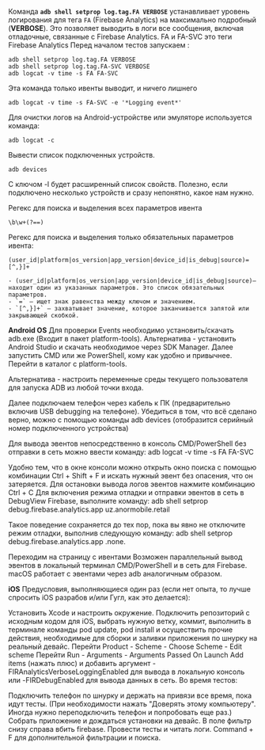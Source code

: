 Команда **`adb shell setprop log.tag.FA VERBOSE`** устанавливает уровень логирования для тега `FA` (Firebase Analytics) на максимально подробный (**VERBOSE**). Это позволяет выводить в логи все сообщения, включая отладочные, связанные с Firebase Analytics.
FA и FA-SVC это теги Firebase Analytics
Перед началом тестов запускаем : 

```
adb shell setprop log.tag.FA VERBOSE
adb shell setprop log.tag.FA-SVC VERBOSE
adb logcat -v time -s FA FA-SVC
```

Эта команда только ивенты выводит, и ничего лишнего
```
adb logcat -v time -s FA-SVC -e '*Logging event*'
```

Для очистки логов на Android-устройстве или эмуляторе используется команда:
```
adb logcat -c
```

 Вывести список подключенных устройств.
```
adb devices
```
С ключом -l будет расширенный список свойств.
Полезно, если подключено несколько устройств и сразу непонятно, какое нам нужно.

Регекс для поиска и выделения всех параметров ивента
```
\b\w+(?==)
```

Регекс для поиска и выделения только обязательных параметров ивента:

```
(user_id|platform|os_version|app_version|device_id|is_debug|source)=[^,}]+

- (user_id|platform|os_version|app_version|device_id|is_debug|source)— находит один из указанных параметров. Это список обязательных параметров.
- `=` — ищет знак равенства между ключом и значением.
- `[^,}]+` — захватывает значение, которое заканчивается запятой или закрывающей скобкой.
```


**Android OS**
Для проверки Events необходимо установить/скачать adb.exe (Входит в пакет platform-tools).
Альтернатива - установить Android Studio и скачать необходимое через SDK Manager.
Далее запустить CMD или же PowerShell, кому как удобно и привычнее.
Перейти в каталог с platform-tools.

Альтернатива - настроить переменные среды текущего пользователя для запуска ADB из любой точки входа.

Далее подключаем телефон через кабель к ПК (предварительно включив USB debugging на телефоне).
Убедиться в том, что всё сделано верно, можно с помощью команды adb devices (отобразится серийный номер подключенного устройства)


Для вывода эвентов непосредственно в консоль CMD/PowerShell без отправки в сеть можно ввести команду:
adb logcat -v time -s FA FA-SVC

Удобно тем, что в окне консоли можно открыть окно поиска с помощью комбинации Ctrl + Shift + F и искать нужный эвент без опасения, что он затеряется.
Для остановки вывода логов эвентов нажмите комбинацию Ctrl + C
Для включения режима отладки и отправки эвентов в сеть в DebugView Firebase, выполните команду: 
adb shell setprop debug.firebase.analytics.app uz.anormobile.retail

Такое поведение сохраняется до тех пор, пока вы явно не отключите режим отладки, выполнив следующую команду:
adb shell setprop debug.firebase.analytics.app .none.

Переходим на страницу с ивентами
Возможен параллельный вывод эвентов в локальный терминал CMD/PowerShell и в сеть для Firebase.
macOS работает с эвентами через adb аналогичным образом.


**iOS**
Предусловия, выполняющиеся один раз (если нет опыта, то лучше спросить iOS разрабов и/или Гугл, как это делается):

Установить Xcode и настроить окружение.
Подключить репозиторий с исходным кодом для iOS, выбрать нужную ветку, коммит, выполнить в терминале команды pod update, pod install и осуществить прочие действия, необходимые для сборки и заливки приложения по шнурку на реальный девайс.
Перейти Product - Scheme - Choose Scheme - Edit scheme
Перейти Run - Arguments - Arguments Passed On Launch
Add items (нажать плюс) и добавить аргумент -FIRAnalyticsVerboseLoggingEnabled для вывода в локальную консоль или -FIRDebugEnabled для вывода данных в сеть.
Во время тестов:

Подключить телефон по шнурку и держать на привязи все время, пока идут тесты.
(При необходимости нажать "Доверять этому компьютеру". Иногда нужно переподключить телефон и попробовать еще раз.)
Собрать приложение и дождаться установки на девайс.
В поле фильтр снизу справа вбить firebase.
Провести тесты и читать логи. Command + F для дополнительной фильтрации и поиска.
